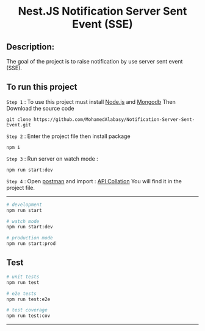<h1 align="center">Nest.JS Notification Server Sent Event (SSE)</h1>

## Description:

The goal of the project is to raise notification by use server sent event (SSE).

## To run this project

`Step 1` : To use this project must install [Node.js](https://nodejs.org/en/) and [Mongodb](https://www.mongodb.com/try/download/community) Then Download the source code

```
git clone https://github.com/MohamedAlabasy/Notification-Server-Sent-Event.git
```

`Step 2` : Enter the project file then install package

```
npm i
```

`Step 3` : Run server on watch mode :

```
npm run start:dev
```

`Step 4` : Open [postman](https://www.postman.com/downloads/) and import : [API Collation](https://github.com/MohamedAlabasy/Notification-Server-Sent-Event/blob/main/api_collection.json) You will find it in the project file.

<hr>

<!-- ## Folder Structure

```bash
├── src
│   ├── interfaces => `for interfaces used in this project`
│   │      └── IMessage.interface.ts
│   │
│   │── notification => `for handel notification code`
│   │     ├── dto => `for handel data transfer object for notification`
│   │     ├── entities => `for notification schema`
│   │     ├── notification.controller.ts => `for handel notification functions and routes (endpoints)`
│   │     ├── notification.module.ts => `for handel notification Models`
│   │     └── notification.service.ts => `for handel notification database connection and query`
│   │
│   └── main.ts => `to run the server`
└──
``` -->

```bash
# development
npm run start

# watch mode
npm run start:dev

# production mode
npm run start:prod
```

## Test

```bash
# unit tests
npm run test

# e2e tests
npm run test:e2e

# test coverage
npm run test:cov
```

<hr>
